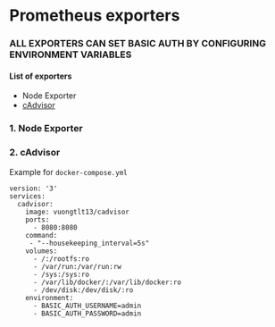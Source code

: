 # Prometheus exporters

### ALL EXPORTERS CAN SET BASIC AUTH BY CONFIGURING ENVIRONMENT VARIABLES


#### List of exporters
- Node Exporter
- [cAdvisor](https://hub.docker.com/r/vuongtlt13/cadvisor)


### 1. Node Exporter

### 2. cAdvisor

Example for `docker-compose.yml`
```
version: '3'
services:
  cadvisor:
    image: vuongtlt13/cadvisor
    ports:
      - 8080:8080
    command: 
     - "--housekeeping_interval=5s"
    volumes:
      - /:/rootfs:ro
      - /var/run:/var/run:rw
      - /sys:/sys:ro
      - /var/lib/docker/:/var/lib/docker:ro
      - /dev/disk:/dev/disk/:ro
    environment:
      - BASIC_AUTH_USERNAME=admin
      - BASIC_AUTH_PASSWORD=admin
```